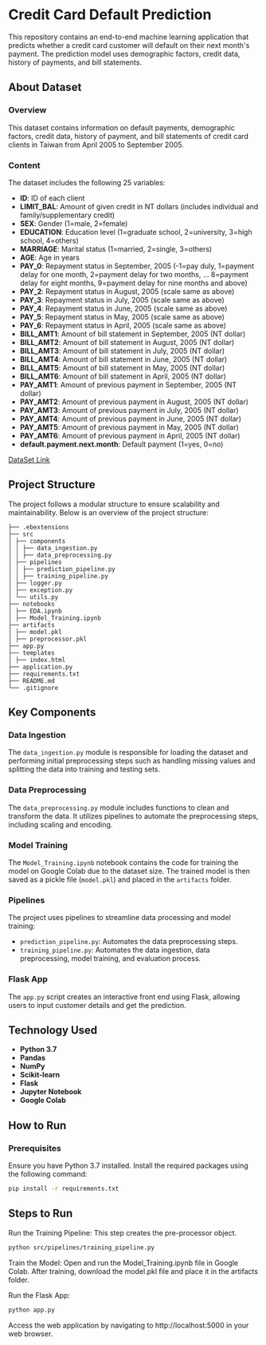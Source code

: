 # Credit Card Default Prediction

This repository contains an end-to-end machine learning application that predicts whether a credit card customer will default on their next month's payment. The prediction model uses demographic factors, credit data, history of payments, and bill statements.

## About Dataset

### Overview
This dataset contains information on default payments, demographic factors, credit data, history of payment, and bill statements of credit card clients in Taiwan from April 2005 to September 2005.

### Content
The dataset includes the following 25 variables:

- **ID**: ID of each client
- **LIMIT_BAL**: Amount of given credit in NT dollars (includes individual and family/supplementary credit)
- **SEX**: Gender (1=male, 2=female)
- **EDUCATION**: Education level (1=graduate school, 2=university, 3=high school, 4=others)
- **MARRIAGE**: Marital status (1=married, 2=single, 3=others)
- **AGE**: Age in years
- **PAY_0**: Repayment status in September, 2005 (-1=pay duly, 1=payment delay for one month, 2=payment delay for two months, … 8=payment delay for eight months, 9=payment delay for nine months and above)
- **PAY_2**: Repayment status in August, 2005 (scale same as above)
- **PAY_3**: Repayment status in July, 2005 (scale same as above)
- **PAY_4**: Repayment status in June, 2005 (scale same as above)
- **PAY_5**: Repayment status in May, 2005 (scale same as above)
- **PAY_6**: Repayment status in April, 2005 (scale same as above)
- **BILL_AMT1**: Amount of bill statement in September, 2005 (NT dollar)
- **BILL_AMT2**: Amount of bill statement in August, 2005 (NT dollar)
- **BILL_AMT3**: Amount of bill statement in July, 2005 (NT dollar)
- **BILL_AMT4**: Amount of bill statement in June, 2005 (NT dollar)
- **BILL_AMT5**: Amount of bill statement in May, 2005 (NT dollar)
- **BILL_AMT6**: Amount of bill statement in April, 2005 (NT dollar)
- **PAY_AMT1**: Amount of previous payment in September, 2005 (NT dollar)
- **PAY_AMT2**: Amount of previous payment in August, 2005 (NT dollar)
- **PAY_AMT3**: Amount of previous payment in July, 2005 (NT dollar)
- **PAY_AMT4**: Amount of previous payment in June, 2005 (NT dollar)
- **PAY_AMT5**: Amount of previous payment in May, 2005 (NT dollar)
- **PAY_AMT6**: Amount of previous payment in April, 2005 (NT dollar)
- **default.payment.next.month**: Default payment (1=yes, 0=no)


[DataSet Link](https://archive.ics.uci.edu/dataset/350/default+of+credit+card+clients)

## Project Structure

The project follows a modular structure to ensure scalability and maintainability. Below is an overview of the project structure:
```
├── .ebextensions
├── src
│ ├── components
│ │ ├── data_ingestion.py
│ │ ├── data_preprocessing.py
│ ├── pipelines
│ │ ├── prediction_pipeline.py
│ │ ├── training_pipeline.py
│ ├── logger.py
│ ├── exception.py
│ └── utils.py
├── notebooks
│ ├── EDA.ipynb
│ ├── Model_Training.ipynb
├── artifacts
│ ├── model.pkl
│ ├── preprocessor.pkl
├── app.py
├── templates
│ ├── index.html
├── application.py
├── requirements.txt
├── README.md
└── .gitignore
```


## Key Components

### Data Ingestion
The `data_ingestion.py` module is responsible for loading the dataset and performing initial preprocessing steps such as handling missing values and splitting the data into training and testing sets.

### Data Preprocessing
The `data_preprocessing.py` module includes functions to clean and transform the data. It utilizes pipelines to automate the preprocessing steps, including scaling and encoding.

### Model Training
The `Model_Training.ipynb` notebook contains the code for training the model on Google Colab due to the dataset size. The trained model is then saved as a pickle file (`model.pkl`) and placed in the `artifacts` folder.

### Pipelines
The project uses pipelines to streamline data processing and model training:
- `prediction_pipeline.py`: Automates the data preprocessing steps.
- `training_pipeline.py`: Automates the data ingestion, data preprocessing, model training, and evaluation process.

### Flask App
The `app.py` script creates an interactive front end using Flask, allowing users to input customer details and get the prediction.

## Technology Used
- **Python 3.7**
- **Pandas**
- **NumPy**
- **Scikit-learn**
- **Flask**
- **Jupyter Notebook**
- **Google Colab**

## How to Run

### Prerequisites
Ensure you have Python 3.7 installed. Install the required packages using the following command:

```bash
pip install -r requirements.txt
```

## Steps to Run

Run the Training Pipeline: This step creates the pre-processor object.

```bash
python src/pipelines/training_pipeline.py

```
Train the Model: Open and run the Model_Training.ipynb file in Google Colab. After training, download the model.pkl file and place it in the artifacts folder.

Run the Flask App:

```bash
python app.py
```

Access the web application by navigating to http://localhost:5000 in your web browser.